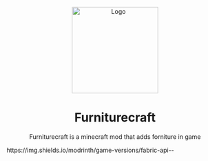 <p align="center"><img src="" alt="Logo" width="200"></p>
<h1 align="center">Furniturecraft</h1>
<p align="center">Furniturecraft is a minecraft mod that adds forniture in game</p>
https://img.shields.io/modrinth/game-versions/fabric-api<LABEL>-<MESSAGE>-<COLOR>
